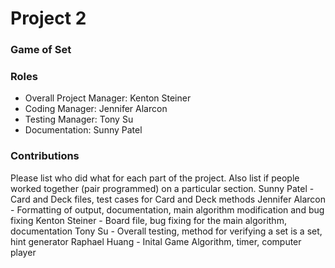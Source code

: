 # Project 2
### Game of Set

### Roles
* Overall Project Manager: Kenton Steiner
* Coding Manager: Jennifer Alarcon
* Testing Manager: Tony Su
* Documentation: Sunny Patel

### Contributions
Please list who did what for each part of the project.
Also list if people worked together (pair programmed) on a particular section.
Sunny Patel - Card and Deck files, test cases for Card and Deck methods
Jennifer Alarcon - Formatting of output, documentation, main algorithm modification and bug fixing
Kenton Steiner - Board file, bug fixing for the main algorithm, documentation
Tony Su - Overall testing, method for verifying a set is a set, hint generator
Raphael Huang - Inital Game Algorithm, timer, computer player

